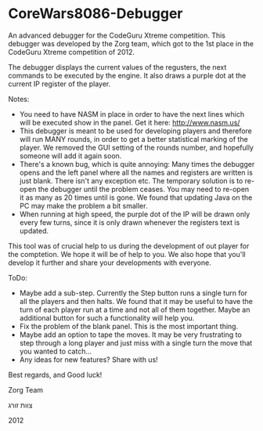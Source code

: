 CoreWars8086-Debugger
=====================

An advanced debugger for the CodeGuru Xtreme competition.
This debugger was developed by the Zorg team, which got to the 1st place in the CodeGuru Xtreme competition of 2012.

The debugger displays the current values of the regusters, the next commands to be executed by the engine.
It also draws a purple dot at the current IP register of the player.

Notes:
- You need to have NASM in place in order to have the next lines which will be executed show in the panel.
  Get it here: http://www.nasm.us/
- This debugger is meant to be used for developing players and therefore will run MANY rounds, in order to get
  a better statistical marking of the player. We removed the GUI setting of the rounds number, and hopefully
  someone will add it again soon.
- There's a known bug, which is quite annoying: Many times the debugger opens and the left panel
  where all the names and registers are written is just blank. There isn't any exception etc.
  The temporary solution is to re-open the debugger until the problem ceases. You may need to re-open it as many
  as 20 times until is gone. We found that updating Java on the PC may make the problem a bit smaller.
- When running at high speed, the purple dot of the IP will be drawn only every few turns, since it is only drawn
  whenever the registers text is updated.

This tool was of crucial help to us during the development of out player for the comptetion.
We hope it will be of help to you. We also hope that you'll develop it further and share your developments
with everyone.

ToDo:
- Maybe add a sub-step. Currently the Step button runs a single turn for all the players and then halts. We found
  that it may be useful to have the turn of each player run at a time and not all of them together. Maybe an additional
  button for such a functionality will help you.
- Fix the problem of the blank panel. This is the most important thing.
- Maybe add an option to tape the moves. It may be very frustrating to step through a long player and just miss with
  a single turn the move that you wanted to catch...
- Any ideas for new features? Share with us!

Best regards, and Good luck!

Zorg Team

צוות זורג

2012
